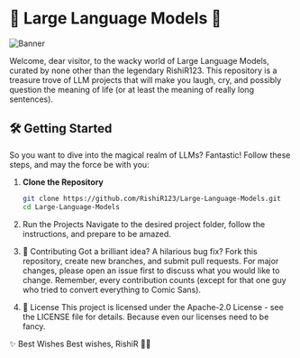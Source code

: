 # 🎉 Large Language Models 🎉

![Banner](https://substackcdn.com/image/fetch/f_auto,q_auto:good,fl_progressive:steep/https%3A%2F%2Fsubstack-post-media.s3.amazonaws.com%2Fpublic%2Fimages%2F9637571c-516c-4d03-bae5-080acb52bb1d_900x440.gif)

Welcome, dear visitor, to the wacky world of Large Language Models, curated by none other than the legendary RishiR123. This repository is a treasure trove of LLM projects that will make you laugh, cry, and possibly question the meaning of life (or at least the meaning of really long sentences).

## 🛠 Getting Started

So you want to dive into the magical realm of LLMs? Fantastic! Follow these steps, and may the force be with you:

1. **Clone the Repository**
   ```bash
   git clone https://github.com/RishiR123/Large-Language-Models.git
   cd Large-Language-Models
   
2. Run the Projects
Navigate to the desired project folder, follow the instructions, and prepare to be amazed.

3. 🤝 Contributing
Got a brilliant idea? A hilarious bug fix? Fork this repository, create new branches, and submit pull requests. For major changes, please open an issue first to discuss what you would like to change. Remember, every contribution counts (except for that one guy who tried to convert everything to Comic Sans).

4. 📜 License
This project is licensed under the Apache-2.0 License - see the LICENSE file for details. Because even our licenses need to be fancy.

✨ Best Wishes
Best wishes,
RishiR 🎩✨

